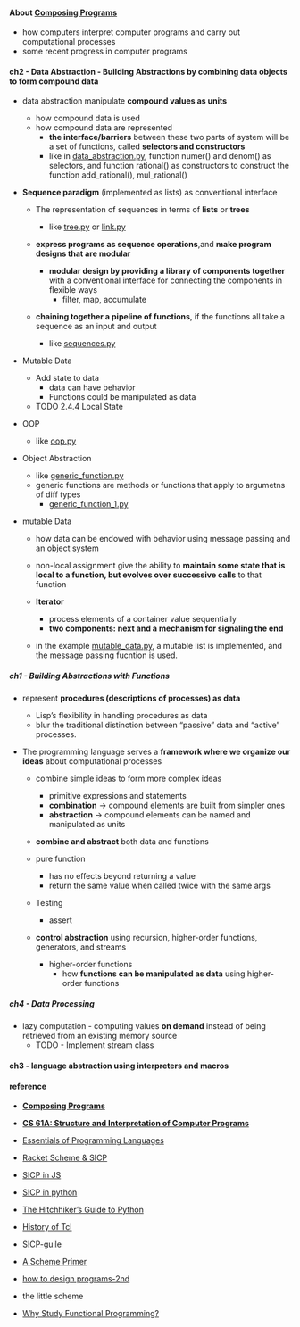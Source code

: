 
#### About [Composing Programs](http://composingprograms.com/pages/11-getting-started.html)    
* how computers interpret computer programs and carry out computational processes  
* some recent progress in computer programs  



#### ch2 - Data Abstraction - Building Abstractions by combining data objects to form compound data    

- data abstraction  manipulate **compound values as units**
    + how compound data is used    
    + how compound data are represented    
        - **the interface/barriers** between these two parts of system will be a set of functions, called **selectors and constructors**  
        - like in [data_abstraction.py](https://github.com/muyun/dev.programming/blob/master/sicp/python/data_abstraction.py),  function numer() and denom() as selectors, and function rational() as constructors to construct the function add_rational(), mul_rational()  


- **Sequence paradigm** (implemented as lists) as conventional interface    
    + The representation of sequences in terms of **lists** or **trees**   
        - like [tree.py](https://github.com/muyun/dev.programming/blob/master/sicp/python/tree.py) or [link.py](https://github.com/muyun/dev.programming/blob/master/sicp/python/link.py)   
    
    + **express programs as sequence operations**,and **make program designs that are modular**      
        - **modular design by providing a library of components together** with a conventional interface for connecting the components in flexible ways  
            + filter, map, accumulate  

    + **chaining together a pipeline of functions**, if the functions all take a sequence as an input and output  
        - like [sequences.py](https://github.com/muyun/dev.programming/blob/master/sicp/python/sequences.py)  
    

- Mutable Data  
    + Add state to data  
        - data can have behavior  
        - Functions could be manipulated as data  
    + TODO  2.4.4   Local State     

- OOP    
    + like [oop.py](https://github.com/muyun/dev.programming/blob/master/python/exercise_py/oop.py)  
  
- Object Abstraction  
    + like [generic_function.py](https://github.com/muyun/dev.programming/blob/master/python/exercise_py/generic_function.py)   
    + generic functions are methods or functions that apply to argumetns of diff types  
        - [generic_function_1.py](https://github.com/muyun/dev.programming/blob/master/python/exercise_py/generic_function_1.py)      

- mutable Data  
    + how data can be endowed with behavior using message passing and an object system 
    + non-local assignment give the ability to **maintain some state that is local to a function, but evolves over successive calls** to that function   
     
    + **Iterator**    
        - process elements of a container value sequentially  
        - **two components: next and a mechanism for signaling the end**    
      
    + in the example [mutable_data.py](https://github.com/muyun/dev.programming/blob/master/sicp/python/mutable_data.py), a mutable list is implemented, and the message passing fucntion is used.  


##### ch1 - Building Abstractions with Functions  
* represent **procedures (descriptions of processes) as data**  
    - Lisp’s flexibility in handling procedures as data 
    -  blur the traditional distinction between “passive” data and “active” processes.


* The programming language serves a **framework where we organize our ideas** about computational processes   
    - combine simple ideas to form more complex ideas  
        + primitive expressions and statements  
        + **combination** -> compound elements are built from simpler ones  
        + **abstraction** -> compound elements can be named and manipulated as units  
    - **combine and abstract** both data and functions  
    - pure function 
        + has no effects beyond returning a value  
        + return the same value when called twice with the same args  
    - Testing  
        + assert 

    - **control abstraction** using recursion, higher-order functions, generators, and streams  
        + higher-order functions 
            - how **functions can be manipulated as data** using higher-order functions  


##### ch4 - Data Processing  
* lazy computation - computing values **on demand** instead of being retrieved from an existing memory source  
    -  TODO - Implement stream class 


#### ch3 - **language abstraction** using interpreters and macros  


#### reference  
* **[Composing Programs](https://composingprograms.com/)**
* **[CS 61A: Structure and Interpretation of Computer Programs](https://cs61a.org/)** 
* [Essentials of Programming Languages](https://book.douban.com/subject/3136252/)  
* [Racket Scheme & SICP](https://news.ycombinator.com/item?id=25442005)
* [SICP in JS](https://sourceacademy.org/sicpjs/index)
* [SICP in python](https://wizardforcel.gitbooks.io/sicp-in-python/content/8.html)  
* [The Hitchhiker’s Guide to Python](http://docs.python-guide.org/en/latest/#)
* [History of Tcl](http://www.tcl.tk/about/history.html)
* [SICP-guile](https://github.com/zv/SICP-guile)  
* [A Scheme Primer](https://spritely.institute/static/papers/scheme-primer.html)
* [how to design programs-2nd](https://htdp.org/2018-01-06/Book/index.html) 
* the little scheme  

* [Why Study Functional Programming?](https://acm.wustl.edu/functional/)